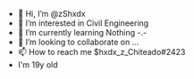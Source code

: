 - 👋 Hi, I’m @zShxdx
- 👀 I’m interested in Civil Engineering
- 🌱 I’m currently learning Nothing -.-
- 💞️ I’m looking to collaborate on ...
- 📫 How to reach me $hxdx_z_Chiteado#2423
- I'm 19y old
<!---
zShxdx/zShxdx is a ✨ special ✨ repository because its `README.md` (this file) appears on your GitHub profile.
You can click the Preview link to take a look at your changes.
--->
